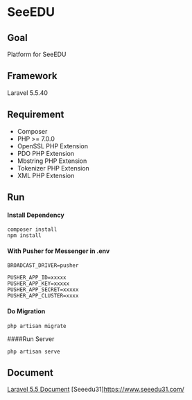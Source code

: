 # SeeEDU

## Goal
Platform for SeeEDU

## Framework
Laravel 5.5.40

## Requirement
- Composer
- PHP >= 7.0.0
- OpenSSL PHP Extension
- PDO PHP Extension
- Mbstring PHP Extension
- Tokenizer PHP Extension
- XML PHP Extension

## Run

#### Install Dependency
```shell
composer install
npm install
```

#### With Pusher for Messenger in .env
```shell
BROADCAST_DRIVER=pusher

PUSHER_APP_ID=xxxxx
PUSHER_APP_KEY=xxxxx
PUSHER_APP_SECRET=xxxxx
PUSHER_APP_CLUSTER=xxxx

```

#### Do Migration
```shell
php artisan migrate
```

####Run Server
```shell
php artisan serve
```

## Document

[Laravel 5.5 Document](https://laravel.com/docs/5.5)
[Seeedu31]https://www.seeedu31.com/
